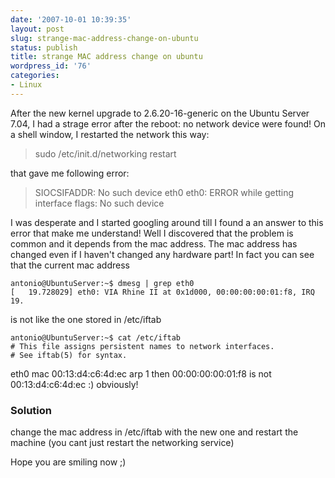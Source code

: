 ```yaml
---
date: '2007-10-01 10:39:35'
layout: post
slug: strange-mac-address-change-on-ubuntu
status: publish
title: strange MAC address change on ubuntu
wordpress_id: '76'
categories:
- Linux
---
```


After the new kernel upgrade to 2.6.20-16-generic on the Ubuntu Server 7.04, I had a strage error after the reboot: no network device were found!
On a shell window, I restarted the network this way:


> sudo /etc/init.d/networking restart


that gave me following error:


> SIOCSIFADDR: No such device eth0
eth0: ERROR while getting interface flags: No such device


I was desperate and I started googling around till I found a an answer to this error that make me understand! Well I discovered that the problem is common and it depends from the mac address. The mac address has changed even if I haven't changed any hardware part!
In fact you can see that the current mac address
```
antonio@UbuntuServer:~$ dmesg | grep eth0
[   19.728029] eth0: VIA Rhine II at 0x1d000, 00:00:00:00:01:f8, IRQ 19.
```
 is not like the one stored in /etc/iftab
```
antonio@UbuntuServer:~$ cat /etc/iftab
# This file assigns persistent names to network interfaces.
# See iftab(5) for syntax.
```
 eth0 mac 00:13:d4:c6:4d:ec arp 1
then 00:00:00:00:01:f8 is not 00:13:d4:c6:4d:ec :) obviously!


### Solution


change the mac address in /etc/iftab with the new one and restart the machine (you cant just restart the networking service)

Hope you are smiling now ;)
